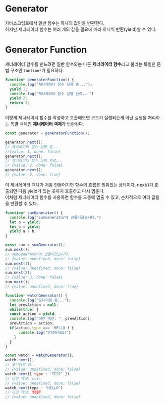 # Generator
자바스크립트에서 일반 함수는 하나의 값만을 반환한다.  
하지만 제너레이터 함수는 여러 개의 값을 필요에 따라 하나씩 반환(yield)할 수 있다.  

# Generator Function
제너레이터 함수를 만드려면 일반 함수와는 다른 **제너레이터 함수**라고 불리는 특별한 문법 구조인 ``funtion*``가 필요하다. 
```js
function* generaterFunction() {
  console.log("제너레이터 함수 실행 중...");
  yield 1;
  console.log("제너레이터 함수 실행 완료...")
  yield 2;
  return 3;
}
```
이렇게 제너레이터 함수를 작성하고 호출해보면 코드가 실행되는게 아닌 실행을 처리하는 특별 객체인 **제너레이터 객체**가 반환된다.

```js
const generator = generatorFunction();

generator.next();
// 제너레이터 함수 실행 중...
//{value: 1, done: false}
generator.next();
// 제너레이터 함수 실행 완료...
// {value: 2, done: false}
generator.next();
// {value: 3, done: true}
```

이 제너레이터 객체가 처음 만들어지면 함수의 흐름은 멈춰있는 상태이다. next()가 호출되면 다음 yield가 있는 곳까지 호출하고 다시 멈춘다.  
이처럼 제너레이터 함수를 사용하면 함수를 도중에 멈출 수 있고, 순차적으로 여러 값들을 반환할 수 있다.  

```js
function* sumGenerator() {
  console.log("sumGenerator가 만들어졌습니다.")
  let a = yield;
  let b = yield;
  yield a + b;
}

const sum = sumGenerator();
sum.next();
// sumGenerator가 만들어졌습니다.
// {value: undefined, done: false}
sum.next(1);
// {value: undefined, done: false}
sum.next(2);
// {value: 3, done: false}
sum.next();
// {value: undefined, done: true}
```

```js
function* watchGenerator() {
  console.log("모니터링 중...");
  let prevAction = null;
  while(true) {
  const action = yield;
  console.log("이전 액션: ", prevAction);
  prevAction = action;
  if(action.type === 'HELLO') {
      console.log("안녕하세요!")
    }
  }
}

const watch = watchGenerator();
watch.next();
// 모니터링 중..
// {value: undefined, done: false}
watch.next({ type : 'TEST' })
// 이전 액션: null
// {value: undefined, done: false}
watch.next(type : 'HELLO')
// 이전 액션: TEST
// {value: undefined, done: false}
```

